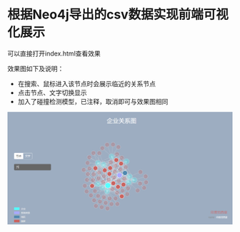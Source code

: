 # 根据Neo4j导出的csv数据实现前端可视化展示

可以直接打开index.html查看效果

效果图如下及说明：

- 在搜索、鼠标进入该节点时会展示临近的关系节点
- 点击节点、文字切换显示
- 加入了碰撞检测模型，已注释，取消即可与效果图相同

![效果图](.\img\效果图.png)

